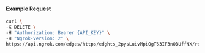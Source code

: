 <!-- Code generated for API Clients. DO NOT EDIT. -->

#### Example Request

```bash
curl \
-X DELETE \
-H "Authorization: Bearer {API_KEY}" \
-H "Ngrok-Version: 2" \
https://api.ngrok.com/edges/https/edghts_2pysLuivMpiOgT63IF3nOBUffNX/routes/edghtsrt_2pysLrSx3qshChICEZJdfYSfkxn/user_agent_filter
```
